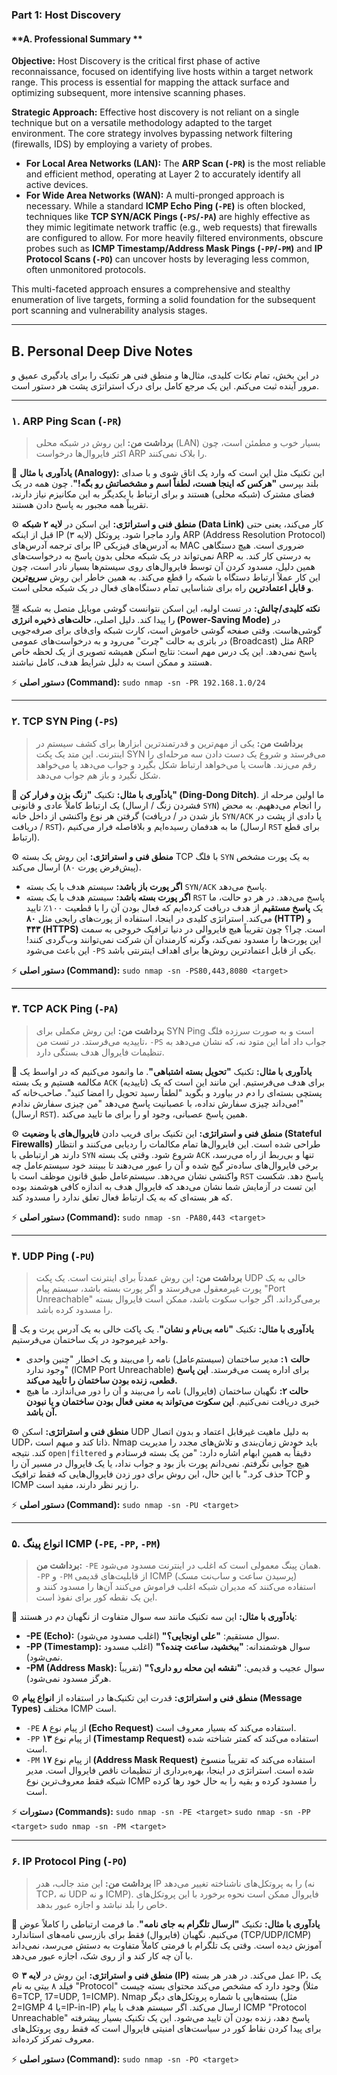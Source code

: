 



### **Part 1: Host Discovery**

#### **A. Professional Summary **

**Objective:** Host Discovery is the critical first phase of active reconnaissance, focused on identifying live hosts within a target network range. This process is essential for mapping the attack surface and optimizing subsequent, more intensive scanning phases.

**Strategic Approach:** Effective host discovery is not reliant on a single technique but on a versatile methodology adapted to the target environment. The core strategy involves bypassing network filtering (firewalls, IDS) by employing a variety of probes.

* **For Local Area Networks (LAN):** The **ARP Scan (`-PR`)** is the most reliable and efficient method, operating at Layer 2 to accurately identify all active devices.
* **For Wide Area Networks (WAN):** A multi-pronged approach is necessary. While a standard **ICMP Echo Ping (`-PE`)** is often blocked, techniques like **TCP SYN/ACK Pings (`-PS`/`-PA`)** are highly effective as they mimic legitimate network traffic (e.g., web requests) that firewalls are configured to allow. For more heavily filtered environments, obscure probes such as **ICMP Timestamp/Address Mask Pings (`-PP`/`-PM`)** and **IP Protocol Scans (`-PO`)** can uncover hosts by leveraging less common, often unmonitored protocols.

This multi-faceted approach ensures a comprehensive and stealthy enumeration of live targets, forming a solid foundation for the subsequent port scanning and vulnerability analysis stages.

---














## B. Personal Deep Dive Notes 

در این بخش، تمام نکات کلیدی، مثال‌ها و منطق فنی هر تکنیک را برای یادگیری عمیق و مرور آینده ثبت می‌کنم. این یک مرجع کامل برای درک استراتژی پشت هر دستور است.

---

### **۱. ARP Ping Scan (`-PR`)**

> **برداشت من:** این روش در شبکه محلی (LAN) بسیار خوب و مطمئن است، چون اکثر فایروال‌ها درخواست ARP را بلاک نمی‌کنند.

🧠 **یادآوری با مثال (Analogy):**
این تکنیک مثل این است که وارد یک اتاق شوی و با صدای بلند بپرسی **"هرکس که اینجا هست، لطفاً اسم و مشخصاتش رو بگه!"**. چون همه در یک فضای مشترک (شبکه محلی) هستند و برای ارتباط با یکدیگر به این مکانیزم نیاز دارند، تقریباً همه مجبور به پاسخ دادن هستند.

⚙️ **منطق فنی و استراتژی:**
این اسکن در **لایه ۲ شبکه (Data Link)** کار می‌کند، یعنی حتی قبل از اینکه IP (لایه ۳) وارد ماجرا شود. پروتکل ARP (Address Resolution Protocol) برای ترجمه آدرس‌های IP به آدرس‌های فیزیکی MAC ضروری است. هیچ دستگاهی نمی‌تواند در یک شبکه محلی بدون پاسخ به درخواست‌های ARP به درستی کار کند. به همین دلیل، مسدود کردن آن توسط فایروال‌های روی سیستم‌ها بسیار نادر است، چون این کار عملاً ارتباط دستگاه با شبکه را قطع می‌کند. به همین خاطر این روش **سریع‌ترین و قابل اعتمادترین** راه برای شناسایی تمام دستگاه‌های فعال در یک شبکه محلی است.

챌 **نکته کلیدی/چالش:**
در تست اولیه، این اسکن نتوانست گوشی موبایل متصل به شبکه را پیدا کند. دلیل اصلی، **حالت‌های ذخیره انرژی (Power-Saving Mode)** در گوشی‌هاست. وقتی صفحه گوشی خاموش است، کارت شبکه وای‌فای برای صرفه‌جویی در باتری به حالت "چرت" می‌رود و به درخواست‌های عمومی (Broadcast) مثل ARP پاسخ نمی‌دهد. این یک درس مهم است: نتایج اسکن همیشه تصویری از یک لحظه خاص هستند و ممکن است به دلیل شرایط هدف، کامل نباشند.

⚡️ **دستور اصلی (Command):**
`sudo nmap -sn -PR 192.168.1.0/24`

---

### **۲. TCP SYN Ping (`-PS`)**

> **برداشت من:** یکی از مهم‌ترین و قدرتمندترین ابزارها برای کشف سیستم در اینترنت. این متد یک پکت SYN می‌فرستد و شروع یک دست دادن سه مرحله‌ای را رقم می‌زند. هاست یا می‌خواهد ارتباط شکل بگیرد و جواب می‌دهد یا می‌خواهد شکل نگیرد و باز هم جواب می‌دهد.

🧠 **یادآوری با مثال:**
تکنیک **"زنگ بزن و فرار کن" (Ding-Dong Ditch)**. ما اولین مرحله از یک ارتباط کاملاً عادی و قانونی (فشردن زنگ / ارسال `SYN`) را انجام می‌دههیم. به محض گرفتن هر نوع واکنشی از داخل خانه (باز شدن در / دریافت `SYN/ACK` یا دادی از پشت در / دریافت `RST`)، ما به هدفمان رسیده‌ایم و بلافاصله فرار می‌کنیم (ارسال `RST` برای قطع ارتباط).

⚙️ **منطق فنی و استراتژی:**
این روش یک بسته TCP با فلگ `SYN` به یک پورت مشخص (پیش‌فرض پورت ۸۰) ارسال می‌کند.
* **اگر پورت باز باشد:** سیستم هدف با یک بسته `SYN/ACK` پاسخ می‌دهد.
* **اگر پورت بسته باشد:** سیستم هدف با یک بسته `RST` پاسخ می‌دهد.
در هر دو حالت، ما یک **پاسخ مستقیم** از هدف دریافت کرده‌ایم که فعال بودن آن را با قطعیت ۱۰۰٪ تایید می‌کند. استراتژی کلیدی در اینجا، استفاده از پورت‌های رایجی مثل **۸۰ (HTTP)** و **۴۴۳ (HTTPS)** است. چرا؟ چون تقریباً هیچ فایروالی در دنیا ترافیک خروجی به سمت این پورت‌ها را مسدود نمی‌کند، وگرنه کارمندان آن شرکت نمی‌توانند وب‌گردی کنند! این باعث می‌شود `-PS` یکی از قابل اعتمادترین روش‌ها برای اهداف اینترنتی باشد.

⚡️ **دستور اصلی (Command):**
`sudo nmap -sn -PS80,443,8080 <target>`

---

### **۳. TCP ACK Ping (`-PA`)**

> **برداشت من:** این روش مکملی برای SYN Ping است و به صورت سرزده فلگ تاییدیه می‌فرستد. در تست من، `-PS` جواب داد اما این متود نه، که نشان می‌دهد به تنظیمات فایروال هدف بستگی دارد.

🧠 **یادآوری با مثال:**
تکنیک **"تحویل بسته اشتباهی"**. ما وانمود می‌کنیم که در اواسط یک مکالمه هستیم و یک بسته `ACK` (تاییدیه) برای هدف می‌فرستیم. این مانند این است که یک پستچی بسته‌ای را دم در بیاورد و بگوید "لطفاً رسید تحویل را امضا کنید". صاحب‌خانه که می‌داند چیزی سفارش نداده، با عصبانیت پاسخ می‌دهد "من چیزی سفارش ندادم!" (ارسال `RST`). همین پاسخ عصبانی، وجود او را برای ما تایید می‌کند.

⚙️ **منطق فنی و استراتژی:**
این تکنیک برای فریب دادن **فایروال‌های با وضعیت (Stateful Firewalls)** طراحی شده است. این فایروال‌ها تمام مکالمات را ردیابی می‌کنند و انتظار دارند هر ارتباطی با `SYN` شروع شود. وقتی یک بسته `ACK` تنها و بی‌ربط از راه می‌رسد، برخی فایروال‌های ساده‌تر گیج شده و آن را عبور می‌دهند تا ببینند خود سیستم‌عامل چه واکنشی نشان می‌دهد. سیستم‌عامل طبق قانون موظف است با `RST` پاسخ دهد. شکست این تست در آزمایش شما نشان می‌دهد که فایروال هدف به اندازه کافی هوشمند بوده که هر بسته‌ای که به یک ارتباط فعال تعلق ندارد را مسدود کند.

⚡️ **دستور اصلی (Command):**
`sudo nmap -sn -PA80,443 <target>`

---

### **۴. UDP Ping (`-PU`)**

> **برداشت من:** این روش عمدتاً برای اینترنت است. یک پکت UDP خالی به یک پورت غیرمعقول می‌فرستد و اگر پورت بسته باشد، سیستم پیام "Port Unreachable" برمی‌گرداند. اگر جواب سکوت باشد، ممکن است فایروال بسته را مسدود کرده باشد.

🧠 **یادآوری با مثال:**
تکنیک **"نامه بی‌نام و نشان"**. یک پاکت خالی به یک آدرس پرت و یک واحد غیرموجود در یک ساختمان می‌فرستیم.
* **حالت ۱:** مدیر ساختمان (سیستم‌عامل) نامه را می‌بیند و یک اخطار "چنین واحدی وجود ندارد" (ICMP Port Unreachable) برای اداره پست می‌فرستد. **این پاسخ قطعی، زنده بودن ساختمان را تایید می‌کند.**
* **حالت ۲:** نگهبان ساختمان (فایروال) نامه را می‌بیند و آن را دور می‌اندازد. ما هیچ خبری دریافت نمی‌کنیم. **این سکوت می‌تواند به معنی فعال بودن ساختمان و یا نبودن آن باشد.**

⚙️ **منطق فنی و استراتژی:**
اسکن UDP به دلیل ماهیت غیرقابل اعتماد و بدون اتصال UDP، ذاتا کند و مبهم است. Nmap باید خودش زمان‌بندی و تلاش‌های مجدد را مدیریت کند. نتیجه `open|filtered` دقیقاً به همین ابهام اشاره دارد: "من یک بسته فرستادم و هیچ جوابی نگرفتم. نمی‌دانم پورت باز بود و جواب نداد، یا یک فایروال در مسیر آن را حذف کرد." با این حال، این روش برای دور زدن فایروال‌هایی که فقط ترافیک TCP و ICMP را زیر نظر دارند، مفید است.

⚡️ **دستور اصلی (Command):**
`sudo nmap -sn -PU <target>`

---

### **۵. انواع پینگ ICMP (`-PE`, `-PP`, `-PM`)**

> **برداشت من:** `-PE` همان پینگ معمولی است که اغلب در اینترنت مسدود می‌شود. `-PP` و `-PM` از قابلیت‌های قدیمی ICMP (پرسیدن ساعت و ساب‌نت مسک) استفاده می‌کنند که مدیران شبکه اغلب فراموش می‌کنند آن‌ها را مسدود کنند و این یک نقطه کور برای نفوذ است.

🧠 **یادآوری با مثال:**
این سه تکنیک مانند سه سوال متفاوت از نگهبان دم در هستند:
* **-PE (Echo):** سوال مستقیم: **"علی اونجایی؟"** (اغلب مسدود می‌شود).
* **-PP (Timestamp):** سوال هوشمندانه: **"ببخشید، ساعت چنده؟"** (اغلب مسدود نمی‌شود).
* **-PM (Address Mask):** سوال عجیب و قدیمی: **"نقشه این محله رو داری؟"** (تقریباً هرگز مسدود نمی‌شود).

⚙️ **منطق فنی و استراتژی:**
قدرت این تکنیک‌ها در استفاده از **انواع پیام (Message Types)** مختلف ICMP است.
* `-PE` از پیام نوع **۸ (Echo Request)** استفاده می‌کند که بسیار معروف است.
* `-PP` از پیام نوع **۱۳ (Timestamp Request)** استفاده می‌کند که کمتر شناخته شده است.
* `-PM` از پیام نوع **۱۷ (Address Mask Request)** استفاده می‌کند که تقریباً منسوخ شده است.
استراتژی در اینجا، بهره‌برداری از تنظیمات ناقص فایروال است. مدیر شبکه فقط معروف‌ترین نوع ICMP را مسدود کرده و بقیه را به حال خود رها کرده است.

⚡️ **دستورات (Commands):**
`sudo nmap -sn -PE <target>`
`sudo nmap -sn -PP <target>`
`sudo nmap -sn -PM <target>`

---

### **۶. IP Protocol Ping (`-PO`)**

> **برداشت من:** این متد جالب، هدر IP را به پروتکل‌های ناشناخته تغییر می‌دهد (نه TCP، نه UDP و نه ICMP). فایروال ممکن است نحوه برخورد با این پروتکل‌های خاص را بلد نباشد و اجازه عبور بدهد.

🧠 **یادآوری با مثال:**
تکنیک **"ارسال تلگرام به جای نامه"**. ما فرمت ارتباطی را کاملاً عوض می‌کنیم. نگهبان (فایروال) فقط برای بازرسی نامه‌های استاندارد (TCP/UDP/ICMP) آموزش دیده است. وقتی یک تلگرام با فرمتی کاملاً متفاوت به دستش می‌رسد، نمی‌داند با آن چه کار کند و از روی شک، اجازه عبور می‌دهد.

⚙️ **منطق فنی و استراتژی:**
این روش در **لایه ۳ (IP)** عمل می‌کند. در هدر هر بسته IP، یک فیلد ۸ بیتی به نام "Protocol" وجود دارد که مشخص می‌کند محتوای بسته چیست (مثلاً 6=TCP, 17=UDP, 1=ICMP). Nmap بسته‌هایی با شماره پروتکل‌های دیگر (مثل 2=IGMP یا 4=IP-in-IP) ارسال می‌کند. اگر سیستم هدف با پیام ICMP "Protocol Unreachable" پاسخ دهد، زنده بودن آن تایید می‌شود. این یک تکنیک بسیار پیشرفته برای پیدا کردن نقاط کور در سیاست‌های امنیتی فایروال است که فقط روی پروتکل‌های معروف تمرکز کرده‌اند.

⚡️ **دستور اصلی (Command):**
`sudo nmap -sn -PO <target>`
